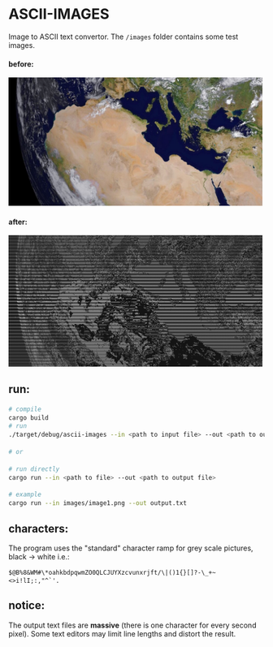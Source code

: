 # ASCII-IMAGES

Image to ASCII text convertor. The `/images` folder contains some test images.

#### before:

<img src="assets/before.jpg" width="500" />

#### after:
<img src="assets/after.jpg" width="500"/>

## run:

```bash
# compile
cargo build
# run
./target/debug/ascii-images --in <path to input file> --out <path to output file>

# or

# run directly
cargo run --in <path to file> --out <path to output file>

# example
cargo run --in images/image1.png --out output.txt
```

## characters:

The program uses the "standard" character ramp for grey scale pictures, black -> white i.e.:

```
$@B%8&WM#\*oahkbdpqwmZO0QLCJUYXzcvunxrjft/\|()1{}[]?-\_+~<>i!lI;:,"^`'.
```

## notice:

The output text files are **massive** (there is one character for every second pixel). Some text editors may limit line lengths and distort the result.
